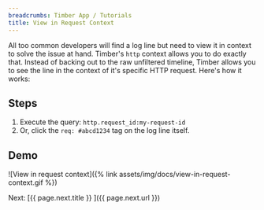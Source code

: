 ```yaml
---
breadcrumbs: Timber App / Tutorials
title: View in Request Context
---
```


All too common developers will find a log line but need to view it in context to solve the
issue at hand. Timber's `http` context allows you to do exactly that. Instead of backing out
to the raw unfiltered timeline, Timber allows you to see the line in the context of it's
specific HTTP request. Here's how it works:


## Steps

1. Execute the query: `http.request_id:my-request-id`
2. Or, click the `req: #abcd1234` tag on the log line itself.


## Demo

![View in request context]({% link assets/img/docs/view-in-request-context.gif %})


<div class="next">
  Next: [{{ page.next.title }} <i class="fa fa-arrow-circle-right" aria-hidden="true"></i>]({{ page.next.url }})
</div>
